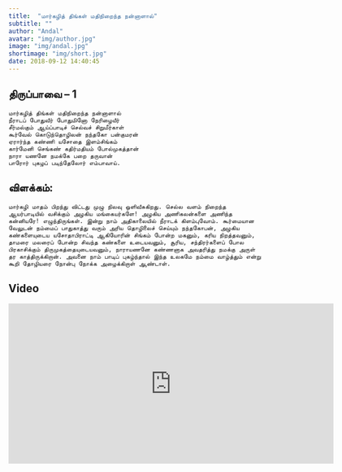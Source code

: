 ```yaml
---
title:  "மார்கழித் திங்கள் மதிநிறைந்த நன்னாளால்"
subtitle: ""
author: "Andal"
avatar: "img/author.jpg"
image: "img/andal.jpg"
shortimage: "img/short.jpg"
date: 2018-09-12 14:40:45
---
```


## திருப்பாவை – 1

```
மார்கழித் திங்கள் மதிநிறைந்த நன்னாளால்
நீராடப் போதுவீர் போதுமினோ நேரிழையீர்
சீர்மல்கும் ஆய்ப்பாடிச் செல்வச் சிறுமீர்காள்
கூர்வேல் கொடுந்தொழிலன் நந்தகோ பன்குமரன்
ஏரார்ந்த கண்ணி யசோதை இளம்சிங்கம்
கார்மேனி செங்கண் கதிர்மதியம் போல்முகத்தான்
நாரா யணனே நமக்கே பறை தருவான்
பாரோர் புகழப் படிந்தேலோர் எம்பாவாய்.
```

## விளக்கம்:
```
மார்கழி மாதம் பிறந்து விட்டது முழு நிலவு ஒளிவீசுகிறது. செல்ல வளம் நிறைந்த ஆயர்பாடியில் வசிக்கும் அழகிய மங்கையர்களே! அழகிய அணிகலன்களை அணிந்த கன்னியரே! எழுந்திருங்கள். இன்று நாம் அதிகாலையில் நீராடக் கிளம்புவோம். கூர்மையான வேலுடன் நம்மைப் பாதுகாத்து வரும் அரிய தொழிலைச் செய்யும் நந்தகோபன், அழகிய கண்களையுடைய யசோதாபிராட்டி ஆகியோரின் சிங்கம் போன்ற மகனும், கரிய நிறத்தவனும், தாமரை மலரைப் போன்ற சிவந்த கண்களை உடையவனும், சூரிய, சந்திரர்களைப் போல பிரகாசிக்கும் திருமுகத்தையுடையவனும், நாராயணனே கண்ணனாக அவதரித்து நமக்கு அருள் தர காத்திருக்கிறான். அவனை நாம் பாடிப் புகழ்ந்தால் இந்த உலகமே நம்மை வாழ்த்தும் என்று கூறி தோழியரை நோன்பு நோக்க அழைக்கிறாள் ஆண்டாள்.
```

## Video

<iframe width="640" height="315" src="https://www.youtube.com/embed/ZVc2MYuT7pk" frameborder="0" allow="autoplay; encrypted-media" allowfullscreen></iframe>
